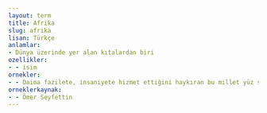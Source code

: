 ```yaml
---
layout: term
title: Afrika
slug: afrika
lisan: Türkçe
anlamlar:
- Dünya üzerinde yer alan kıtalardan biri
ozellikler:
- - isim
ornekler:
- - Daima fazilete, insaniyete hizmet ettiğini haykıran bu millet yüz senedir Afrika’yı kana boyuyor...
orneklerkaynak:
- - Ömer Seyfettin
---
```

